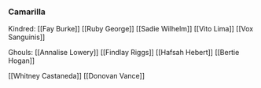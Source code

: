 ### Camarilla
Kindred:
[[Fay Burke]] 
[[Ruby George]] 
[[Sadie Wilhelm]] 
[[Vito Lima]] 
[[Vox Sanguinis]] 

Ghouls:
[[Annalise Lowery]]
[[Findlay Riggs]]
[[Hafsah Hebert]]
[[Bertie Hogan]]


[[Whitney Castaneda]]
[[Donovan Vance]]